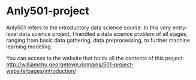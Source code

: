 # Anly501-project

Anly501 refers to the introductory data science course. In this very entry-level data science project, I handled a data science problem of all stages, ranging from basic data gathering, data preprocessing, to further machine learning modeling.

You can access to the website that holds all the contents of this project:
http://williamchu.georgetown.domains/501-project-website/pages/introduction/

